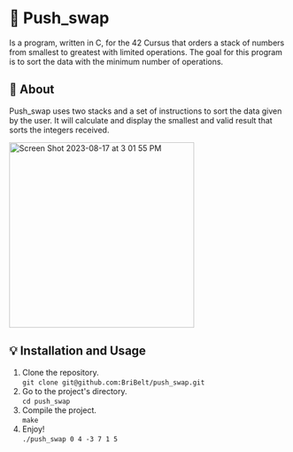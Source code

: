 # 🔁 Push_swap
Is a program, written in C, for the 42 Cursus that orders a stack of numbers from smallest to greatest with limited operations.
The goal for this program is to sort the data with the minimum number of operations.

## 📝 About
Push_swap uses two stacks and a set of instructions to sort the data given by the user. It will calculate and display the smallest and valid result that sorts the integers received.

<img width="334" alt="Screen Shot 2023-08-17 at 3 01 55 PM" src="https://github.com/BriBelt/push_swap/assets/114313875/3b4da94c-b0f6-4056-923d-42fa2b0bb9d8">


## 💡 Installation and Usage
  1. Clone the repository.<br />
  ``` git clone git@github.com:BriBelt/push_swap.git ```
  2. Go to the project's directory.<br />
   ``` cd push_swap ```
  3. Compile the project.<br />
  ``` make ```   
  4. Enjoy!<br />
  ``` ./push_swap 0 4 -3 7 1 5 ```
